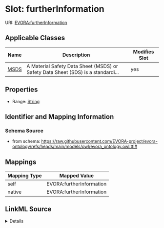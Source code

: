 

# Slot: furtherInformation



URI: [EVORA:furtherInformation](https://raw.githubusercontent.com/EVORA-project/evora-ontology/refs/heads/main/models/owl/evora_ontology.owl.ttl#furtherInformation)



<!-- no inheritance hierarchy -->





## Applicable Classes

| Name | Description | Modifies Slot |
| --- | --- | --- |
| [MSDS](MSDS.md) | A Material Safety Data Sheet (MSDS) or Safety Data Sheet (SDS) is a standardi... |  yes  |







## Properties

* Range: [String](String.md)





## Identifier and Mapping Information







### Schema Source


* from schema: https://raw.githubusercontent.com/EVORA-project/evora-ontology/refs/heads/main/models/owl/evora_ontology.owl.ttl#




## Mappings

| Mapping Type | Mapped Value |
| ---  | ---  |
| self | EVORA:furtherInformation |
| native | EVORA:furtherInformation |




## LinkML Source

<details>
```yaml
name: furtherInformation
from_schema: https://raw.githubusercontent.com/EVORA-project/evora-ontology/refs/heads/main/models/owl/evora_ontology.owl.ttl#
rank: 1000
alias: furtherInformation
domain_of:
- MSDS
range: string

```
</details>